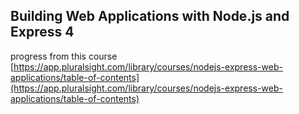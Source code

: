 ## Building Web Applications with Node.js and Express 4

progress from this course [https://app.pluralsight.com/library/courses/nodejs-express-web-applications/table-of-contents](https://app.pluralsight.com/library/courses/nodejs-express-web-applications/table-of-contents)